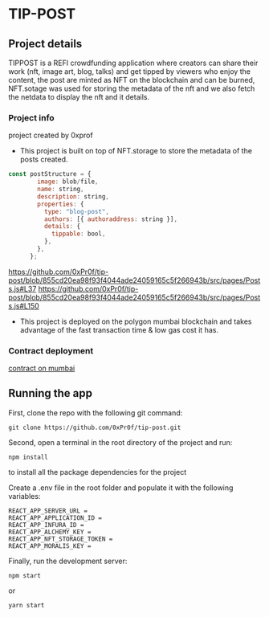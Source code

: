 # TIP-POST

## Project details

TIPPOST is a REFI crowdfunding application where creators can share their work (nft, image art, blog, talks) and get tipped by viewers who enjoy the content, the post are minted as NFT on the blockchain and can be burned, NFT.sotage was used for storing the metadata of the nft and we also fetch the netdata to display the nft and it details.
### Project info

project created by 0xprof

- This project is built on top of NFT.storage to store the metadata of the posts created.  

```js
const postStructure = {
        image: blob/file,
        name: string,
        description: string,
        properties: {
          type: "blog-post",
          authors: [{ authoraddress: string }],
          details: {
            tippable: bool,
          },
        },
      };
```

https://github.com/0xPr0f/tip-post/blob/855cd20ea98f93f4044ade24059165c5f266943b/src/pages/Posts.js#L37
https://github.com/0xPr0f/tip-post/blob/855cd20ea98f93f4044ade24059165c5f266943b/src/pages/Posts.js#L150

- This project is deployed on the polygon mumbai blockchain and takes advantage of the fast transaction time & low gas cost it has.

### Contract deployment

[contract on mumbai](https://mumbai.polygonscan.com/address/0x3D3A2148b288622Cabe65Fe9b65052D64361CEF8)


## Running the app

First, clone the repo with the following git command:

```
git clone https://github.com/0xPr0f/tip-post.git
```

Second, open a terminal in the root directory of the project and run:

```
npm install
```

to install all the package dependencies for the project

Create a .env file in the root folder and populate it with the following variables:

```
REACT_APP_SERVER_URL =
REACT_APP_APPLICATION_ID =
REACT_APP_INFURA_ID =
REACT_APP_ALCHEMY_KEY =
REACT_APP_NFT_STORAGE_TOKEN =
REACT_APP_MORALIS_KEY =
```

Finally, run the development server:

```
npm start
```

or

```
yarn start
```
